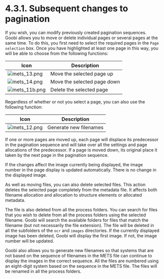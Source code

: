 # 4.3.1. Subsequent changes to pagination

If you wish, you can modify previously created pagination sequences. Goobi allows you to move or delete individual pages or several pages at the same time. To do this, you first need to select the required pages in the `Page selection` box. Once you have highlighted at least one page in this way, you will be able to choose from the following functions:

| Icon                                                                        | Description                 |
| --------------------------------------------------------------------------- | --------------------------- |
| ![mets\_13.png](../../../.gitbook/assets/mets\_17a.png)                     | Move the selected page up   |
| ![mets\_14.png](../../../.gitbook/assets/mets\_17b.png)                     | Move the selected page down |
| ![mets\_11b.png](<../../../.gitbook/assets/mets\_11-1 (1) (1) (1) (1).png>) | Delete the selected page    |

Regardless of whether or not you select a page, you can also use the following function:

| Icon                                                   | Description            |
| ------------------------------------------------------ | ---------------------- |
| ![mets\_12.png](../../../.gitbook/assets/mets\_12.png) | Generate new filenames |

If one or more pages are moved up, each page will displace its predecessor in the pagination sequence and will take over all the settings and page allocations of the predecessor. If a page is moved down, its original place it taken by the next page in the pagination sequence.

If the changes affect the image currently being displayed, the image number in the page display is updated automatically. There is no change in the displayed image.

As well as moving files, you can also delete selected files. This action deletes the selected page completely from the metadata file. It affects both filename allocation and allocation to structure elements or allocated metadata.

The file is also deleted from all the process folders. You can search for files that you wish to delete from all the process folders using the selected filename. Goobi will search the available folders for files that match the filename (but not necessarily the file extension). The file will be deleted in all the subfolders of the `ocr` and `images` directories. If the currently displayed image has been deleted, Goobi will display the first image. If not, the image number will be updated.

Goobi also allows you to generate new filenames so that systems that are not based on the sequence of filenames in the METS file can continue to display the images in the correct sequence. All the files are numbered using an eight-digit system based on the sequence in the METS file. The files will be renamed in all the process folders.
